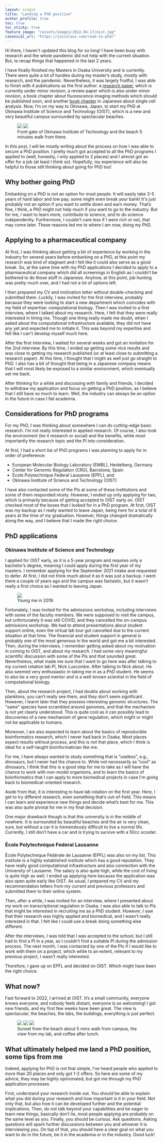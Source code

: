 ```yaml
---
layout: single
title: "Landing a PhD position"
author_profile: true
toc: true
toc_sticky: true
feature_image: "/assets/images/2022-04-17/oist.jpg"
canonical_url: "https://jnicolaus.com/road-to-phd/"
---
```


Hi there, I haven't updated this blog for so long! I have been busy with research and the whole pandemic did not help with the current situation. But, to recap things that happened in the last 2 years.

I have finally finished my Masters in Osaka University and is currently. There were quite a lot of hurdles during my master’s study, mostly with research, and the pandemic. Nevertheless, it was largely fruitful, I was able to finish with 4 publications as the first author: a [research paper](https://www.biorxiv.org/content/10.1101/2021.07.13.452147v2), which is currently under minor revision, a review paper which is also under minor revision, a book chapter about fluorescence imaging methods which should be published soon, and another [book chapter](https://www.ishiyaku.co.jp/magazines/ayumi/AyumiBookDetail.aspx?BC=927610) in Japanese about single cell analysis. Now, I’m on my way to Okinawa, Japan, to start my PhD at Okinawa Institute of Science and Technology (OIST), which is a new and very beautiful campus surrounded by spectacular beaches.

<figure class="half">
    <a href="../assets/images/2022-04-17/oist.jpg"><img src="../assets/images/2022-04-17/oist.jpg"></a>
    <a href="../assets/images/2022-04-17/onnabeach.jpg"><img src="../assets/images/2022-04-17/onnabeach.jpg"></a>
    <figcaption>Front gate of Okinawa Institute of Technology and the beach 5 minutes walk from there.</figcaption>
</figure>

In this post, I will be mostly writing about the process on how I was able to secure a PhD position. I pretty much got accepted to all the PhD programs I applied to (well, honestly, I only applied to 2 places) and I almost got an offer for a job (at least I think so). Hopefully, my experience will also be helpful to those still thinking about going for PhD too!

## Why bother going PhD

Embarking on a PhD is not an option for most people. It will easily take 3-5 years of hard labor and low pay; some might even break your bank! It's just probably not an option if you want to settle down and earn money. That’s fine, I think, a PhD might not help much if you want to go to the industry. But for me, I want to learn more, contribute to science, and to do science independently. Furthermore, I couldn’t care less if I were rich or not, that may come later. These reasons led me to where I am now, doing my PhD.

## Applying to a pharmaceutical company

At first, I was thinking about getting a bit of experience by working in the industry for several years before embarking on a PhD, at this point my research was kind of stagnant and I felt like it could also serve as a good break.
So, at the same time with my PhD applications I decided to apply to a pharmaceutical company which did all screenings in English as I couldn’t be bothered to do those stuff in Japanese. Anyhow, at this point, job hunting was pretty much over, and I had not a lot of options left.

I then prepared my CV and motivation letter without double-checking and submitted them. Luckily, I was invited for the first interview, probably because they were looking to start a new department which coincides with my field of expertise: computational biology. Then I was invited to a first interview, where I talked about my research. Here, I felt that they were really interested in hiring me. Though one thing really made me doubt, when I asked about the computational infrastructure available, they did not have any yet and expected me to initiate it. This was beyond my expertise and felt like I can't develop myself much here.

After the first interview, I waited for several weeks and got an invitation for the 2nd interview. By this time, I ended up getting some nice results and was close to getting my research published (or at least close to submitting a research paper). At this time, I thought that I might as well just go straight to PhD. I also has a bit of thought that being in a Japanese company means that I will most likely be exposed to a similar environment, which eventually set me back.

After thinking for a while and discussing with family and friends, I decided to withdraw my application and focus on getting a PhD position, as I believe that I still have so much to learn. Well, the industry can always be an option in the future in case I fail academia.

## Considerations for PhD programs

For my PhD, I was thinking about somewhere I can do cutting-edge basic research. I’m not really interested in applied research. Of course, I also took the environment (be it research or social) and the benefits, while most importantly the research topic and the PI into consideration.

At first, I had a short list of PhD programs I was planning to apply for in order of preference:

- European Molecular Biology Laboratory (EMBL), Heidelberg, Germany
- Center for Genomic Regulation (CRG), Barcelona, Spain
- École Polytechnique Federal Lausanne (EPFL), and 
- Okinawa Institute of Science and Technology (OIST)

I have also contacted some of the PIs at some of these institutions and some of them responded nicely. However, I ended up only applying for two, which is primarily because of getting accepted to OIST early on. OIST checked most of the boxes that I looked for in a PhD program. At first, OIST was my backup as I really wanted to leave Japan, being here for a total of 6 years at the time of my graduation. However, things changed dramatically along the way, and I believe that I made the right choice.

## PhD applications

### Okinawa Institute of Science and Technology

I applied for OIST early, as it is a 5-year program and requires only a bachelor’s degree, meaning I could apply during the first year of my masters. I remember applying for the September 2021 intake and requested to defer. At first, I did not think much about it as it was just a backup. I went there a couple of years ago and the campus was fantastic, but it wasn’t really a first choice as I wanted to leaving Japan.

<figure>
    <a href="../assets/images/2022-04-17/oist2019.jpg"><img src="../assets/images/2022-04-17/oist2019.jpg"></a>    
    <figcaption class="my-auto">Young me in 2019.</figcaption>
</figure>

Fortunately, I was invited for the admissions workshop, including interviews with some of the faculty members. We were supposed to visit the campus, but unfortunately it was still COVID, and they cancelled the on-campus admissions workshop. We had to attend presentations about student support online, even the virtual lab tour got cancelled due to the current situation at that time. The financial and student support in general is probably one of the most generous in the world and got me a bit interested. Then, during the interviews, I remember getting asked about my motivation in coming to OIST, and about my research. I had some very meaningful scientific discussion with some of the PIs and that sounded great. Nevertheless, what made me sure that I want to go here was after talking to my current rotation lab PI, Nick Luscombe. After talking to Nick about. He also seemed very enthusiastic in taking me in as a PhD student. He seems to also be a very good mentor and is a well-known scientist in the field of computational biology.

Then, about the research project, I had doubts about working with planktons, you can’t really see them, and they don’t seem significant. However, I learnt later that they possess interesting genomic structures. The "same" species have scrambled around genomes, and that the mechanism is not yet clearly understood. This is quite cool as it can possibly lead to discoveries of a new mechanism of gene regulation, which might or might not be applicable to humans.

Moreover, I am also expected to learn about the basics of reproducible bioinformatics research, which I never had back in Osaka. Most places expect results without process, and this is not that place, which I think is ideal for a self-taught bioinformatician like me.

For me, I have always wanted to study something that is “useless”, e.g., dinosaurs, but I never had the chance to. While not necessarily as “cool” as dinosaurs, I think that this is a good step for me to take as I will have the chance to work with non-model organisms, and to learn the basics of bioinformatics that I can apply to more biomedical projects in case I'm going back to biomedical-oriented research.

Aside from that, it is interesting to have lab rotation on the first year. Here, I get to try different research, even something that’s out-of-field. This means I can learn and experience new things and decide what’s best for me. This was also quite pivotal for me in my final decision.

One major drawback though is that this university is in the middle of nowhere. It is surrounded by beautiful beaches and the air is very clean, sure, but without a car it is tremendously difficult to live a normal life. Currently, I still don’t have a car and is trying to survive with a 50cc scooter.


### École Polytechnique Federal Lausanne

École Polytechnique Fédérale de Lausanne (EPFL) was also on my list. This institute is a highly established institute which has a good reputation. They have really good computational infrastructure and also connection with the University of Lausanne. The salary is also quite high, while the cost of living is quite high as well. I ended up applying here because the application was also open quite early like OIST. As usual, I prepared my CV and my recommendation letters from my current and previous professors and submitted them to their online system.

Then, after a while, I was invited for an interview, where I presented about my work on transcriptional regulation in Osaka. I was also able to talk to PIs that might be interested in recruiting me as a PhD student. However, I saw that their research was highly applied and biomedical, and I wasn’t really interested in that. I felt like I could use a break doing something else different.

After the interviews, I was told that I was accepted to the school, but I still had to find a PI in a year, as I couldn’t find a suitable PI during the admission process. The next month, I was contacted by one of the PIs if I would like to work with them on a project, which while to an extent, relevant to my previous project, I wasn’t really interested.

Therefore, I gave up on EPFL and decided on OIST. Which might have been the right choice.

## What now?

Fast forward to 2022, I arrived at OIST. It’s a small community, everyone knows everyone, and nobody feels distant, everyone is so welcoming! I got new friends, and my first few weeks have been great. The view is spectacular, the beaches, the labs, the buildings, everything is just perfect.

<figure class="third">
    <a href="../assets/images/2022-04-17/sunsetbeach.jpg"><img src="../assets/images/2022-04-17/sunsetbeach.jpg"></a>
    <a href="../assets/images/2022-04-17/labview.jpg"><img src="../assets/images/2022-04-17/labview.jpg"></a>
    <a href="../assets/images/2022-04-17/aien.jpg"><img src="../assets/images/2022-04-17/aien.jpg"></a>
    <figcaption>Sunset from the beach about 5 mins walk from campus, the view from my lab, and coffee after lunch.</figcaption>
</figure>

## What ultimately helped me land a PhD position, some tips from me

Indeed, applying for PhD is not that simple, I’ve heard people who applied to more than 20 places and only got 1-2 offers. So here are some of my advice, they may be highly opinionated, but got me through my PhD application processes.

First, understand your research inside out. You should be able to explain what you did during your research and how important is it in your field. Not only that, but also how it can be developed further and the potential implications. Then, do not talk beyond your capabilities and be eager to learn new things, basically don’t lie, most people applying are probably on the same level as you. Finally, you should be curious. Ask questions. Asking questions will spark further discussions between you and whoever it is interviewing you. On top of that, you should have a clear goal on what you want to do in the future, be it in the academia or in the industry. Good luck!
